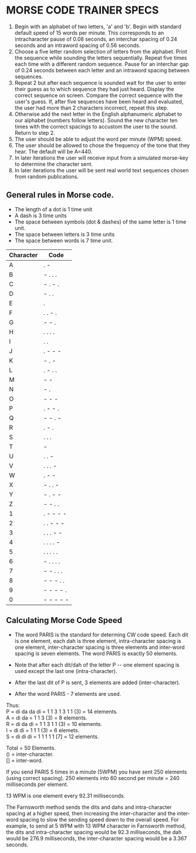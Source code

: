 # MORSE CODE TRAINER SPECS



1. Begin with an alphabet of two letters, 'a'  and 'b'. Begin with standard default speed of 15 words per minute. This corresponds to an intracharacter pause of 0.08 seconds, an interchar spacing of 0.24 seconds and an intraword spacing of 0.56 seconds. 
2. Choose a five letter random selection of letters from the alphabet. Print the sequence while sounding the letters sequentially. Repeat five times each time with a different random sequence. Pause for an interchar gap of 0.24 seconds between each letter and an intraword spacing between sequences.
3. Repeat 2 but after each sequence is sounded wait for the user to enter their guess as to which sequence they had just heard. Display the correct sequence on screen. Compare the correct sequence with the user's guess. If, after five sequences have been heard and evaluated, the user had more than 2 characters incorrect, repeat this step.
4. Otherwise add the next letter in the English alphanumeric alphabet to our alphabet (numbers follow letters). Sound the new character ten times with the correct spacings to accustom the user to the sound. Return to step 2.
5. The user should be able to adjust the word per minute (WPM) speed.
6. The user should be allowed to chose the frequency of the tone that they hear. The default will be A=440.
7. In later iterations the user will receive input from a simulated morse-key to determine the character sent.
8. In later iterations the user will be sent real world text sequences chosen from random publications.




## General rules in Morse code.

- The length of a dot is 1 time unit
- A dash is 3 time units
- The space between symbols (dot & dashes) of the same letter is 1 time unit.
- The space between letters is 3 time units
- The space between words is 7 time unit.

| Character | Code |
| --- | --- |
|A| . - |
|B| - . . .|
|C| - . - .|
|D| - . .|
|E| . |
|F| . . - .|
|G| - - .|
|H| . . . .|
|I| . . |
|J| . - - - |
|K| - . -|
|L| . - . .|
|M| - -|
|N| - .|
|O| - - -|
|P| . - - .|
|Q| - - . -|
|R| . - .|
|S| . . .|
|T| -|
|U| . . -|
|V| . . . -|
|W| . - -|
|X| - . . -|
|Y| - . - -|
|Z| - - . .|
|1| . - - - -|
|2| . . - - -|
|3| . . . - -|
|4| . . . . -|
|5| . . . . .|
|6| - . . . . |
|7| - - . . .|
|8| - - - . .|
|9| - - - - .|
|0| - - - - -|

## Calculating Morse Code Speed
- The word PARIS is the standard for determing CW code speed. Each dit is one element, each dah is three element, intra-character spacing is one element, inter-character spacing is three elements and inter-word spacing is seven elements. The word PARIS is exactly 50 elements.

- Note that after each dit/dah of the letter P -- one element spacing is used except the last one (intra-character).

- After the last dit of P is sent, 3 elements are added (inter-character).
- After the word PARIS - 7 elements are used.

Thus:  
P = di da da di = 1 1 3 1 3 1 1 (3) = 14 elements.  
A = di da = 1 1 3 (3) = 8 elements.  
R = di da di = 1 1 3 1 1 (3) = 10 elements.  
I = di di = 1 1 1 (3) = 6 elemets.  
S = di di di = 1 1 1 1 1 [7] = 12 elements.  

Total = 50 Elements.  
() = inter-character.  
[] = inter-word.  

If you send PARIS 5 times in a minute (5WPM) you have sent 250 elements (using correct spacing). 250 elements into 60 second per minute = 240 milliseconds per element.

13 WPM is one element every 92.31 milliseconds.

The Farnsworth method sends the dits and dahs and intra-character spacing at a higher speed, then increasing the inter-character and the inter-word spacing to slow the sending speed down to the overall speed. For example, to send at 5 WPM with 13 WPM character in Farnsworth method, the dits and intra-character spacing would be 92.3 milliseconds, the dah would be 276.9 milliseconds, the inter-character spacing would be a 3.367 seconds.


